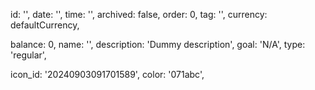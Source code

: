 <!-- * NOT NEEDED -->
id: '',
date: '',
time: '',
archived: false,
order: 0,
tag: '',
currency: defaultCurrency,

<!-- * DONE -->
balance: 0,
name: '',
description: 'Dummy description',
goal: 'N/A',
type: 'regular',

<!-- ! TO DO -->
icon_id: '20240903091701589',
color: '071abc',